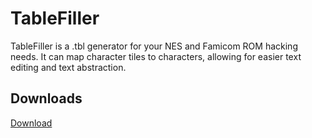 # TableFiller
TableFiller is a .tbl generator for your NES and Famicom ROM hacking needs. It can map character tiles to characters, allowing for easier text editing and text abstraction.
## Downloads
[Download]()
